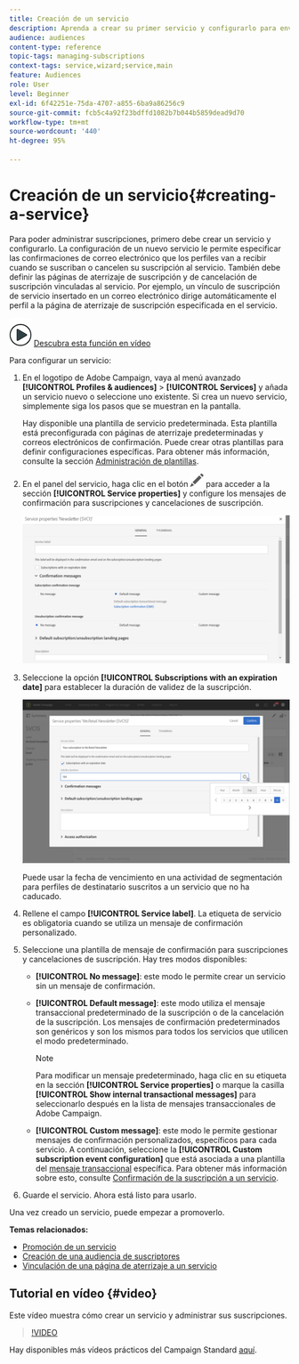```yaml
---
title: Creación de un servicio
description: Aprenda a crear su primer servicio y configurarlo para enviar confirmaciones de correo electrónico a sus suscriptores.
audience: audiences
content-type: reference
topic-tags: managing-subscriptions
context-tags: service,wizard;service,main
feature: Audiences
role: User
level: Beginner
exl-id: 6f42251e-75da-4707-a855-6ba9a86256c9
source-git-commit: fcb5c4a92f23bdffd1082b7b044b5859dead9d70
workflow-type: tm+mt
source-wordcount: '440'
ht-degree: 95%

---
```


# Creación de un servicio{#creating-a-service}

Para poder administrar suscripciones, primero debe crear un servicio y configurarlo. La configuración de un nuevo servicio le permite especificar las confirmaciones de correo electrónico que los perfiles van a recibir cuando se suscriban o cancelen su suscripción al servicio. También debe definir las páginas de aterrizaje de suscripción y de cancelación de suscripción vinculadas al servicio. Por ejemplo, un vínculo de suscripción de servicio insertado en un correo electrónico dirige automáticamente el perfil a la página de aterrizaje de suscripción especificada en el servicio.

![](assets/do-not-localize/how-to-video.png) [Descubra esta función en vídeo](#video)

Para configurar un servicio:

1. En el logotipo de Adobe Campaign, vaya al menú avanzado **[!UICONTROL Profiles & audiences]** > **[!UICONTROL Services]** y añada un servicio nuevo o seleccione uno existente. Si crea un nuevo servicio, simplemente siga los pasos que se muestran en la pantalla.

   Hay disponible una plantilla de servicio predeterminada. Esta plantilla está preconfigurada con páginas de aterrizaje predeterminadas y correos electrónicos de confirmación. Puede crear otras plantillas para definir configuraciones específicas. Para obtener más información, consulte la sección [Administración de plantillas](../../start/using/marketing-activity-templates.md).

1. En el panel del servicio, haga clic en el botón ![](assets/edit_darkgrey-24px.png) para acceder a la sección **[!UICONTROL Service properties]** y configure los mensajes de confirmación para suscripciones y cancelaciones de suscripción.

   ![](assets/lp_service_parameters.png)

1. Seleccione la opción **[!UICONTROL Subscriptions with an expiration date]** para establecer la duración de validez de la suscripción.

   ![](assets/lp_service_expiration.png)

   Puede usar la fecha de vencimiento en una actividad de segmentación para perfiles de destinatario suscritos a un servicio que no ha caducado.

1. Rellene el campo **[!UICONTROL Service label]**. La etiqueta de servicio es obligatoria cuando se utiliza un mensaje de confirmación personalizado.

1. Seleccione una plantilla de mensaje de confirmación para suscripciones y cancelaciones de suscripción. Hay tres modos disponibles:

   * **[!UICONTROL No message]**: este modo le permite crear un servicio sin un mensaje de confirmación.
   * **[!UICONTROL Default message]**: este modo utiliza el mensaje transaccional predeterminado de la suscripción o de la cancelación de la suscripción. Los mensajes de confirmación predeterminados son genéricos y son los mismos para todos los servicios que utilicen el modo predeterminado.

      >[!NOTE]
      >
      >Para modificar un mensaje predeterminado, haga clic en su etiqueta en la sección **[!UICONTROL Service properties]** o marque la casilla **[!UICONTROL Show internal transactional messages]** para seleccionarlo después en la lista de mensajes transaccionales de Adobe Campaign.

   * **[!UICONTROL Custom message]**: este modo le permite gestionar mensajes de confirmación personalizados, específicos para cada servicio. A continuación, seleccione la **[!UICONTROL Custom subscription event configuration]** que está asociada a una plantilla del [mensaje transaccional](../../channels/using/getting-started-with-transactional-msg.md) específica. Para obtener más información sobre esto, consulte [Confirmación de la suscripción a un servicio](../../audiences/using/confirming-subscription-to-a-service.md).

1. Guarde el servicio. Ahora está listo para usarlo.

Una vez creado un servicio, puede empezar a promoverlo.

**Temas relacionados:**

* [Promoción de un servicio](../../audiences/using/promoting-a-service.md)
* [Creación de una audiencia de suscriptores](../../audiences/using/creating-audiences.md#creating-list-audiences)
* [Vinculación de una página de aterrizaje a un servicio](../../channels/using/configuring-landing-page.md#linking-a-landing-page-to-a-service)

## Tutorial en vídeo {#video}

Este vídeo muestra cómo crear un servicio y administrar sus suscripciones.

>[!VIDEO](https://video.tv.adobe.com/v/24673?quality=12)

Hay disponibles más vídeos prácticos del Campaign Standard [aquí](https://experienceleague.adobe.com/docs/campaign-standard-learn/tutorials/overview.html?lang=es).

